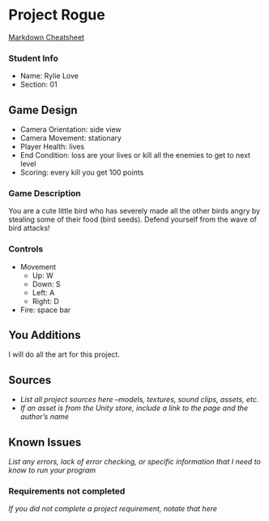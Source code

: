 # Project Rogue

[Markdown Cheatsheet](https://github.com/adam-p/markdown-here/wiki/Markdown-Here-Cheatsheet)

### Student Info

-   Name: Rylie Love
-   Section: 01

## Game Design

-   Camera Orientation: side view
-   Camera Movement: stationary
-   Player Health: lives
-   End Condition: loss are your lives or kill all the enemies to get to next level
-   Scoring: every kill you get 100 points

### Game Description

You are a cute little bird who has severely made all the other birds angry by stealing some of their food (bird seeds). Defend yourself from the wave of bird attacks!

### Controls

-   Movement
    -   Up: W
    -   Down: S
    -   Left: A
    -   Right: D
-   Fire: space bar

## You Additions

I will do all the art for this project.

## Sources

-   _List all project sources here –models, textures, sound clips, assets, etc._
-   _If an asset is from the Unity store, include a link to the page and the author’s name_

## Known Issues

_List any errors, lack of error checking, or specific information that I need to know to run your program_

### Requirements not completed

_If you did not complete a project requirement, notate that here_

